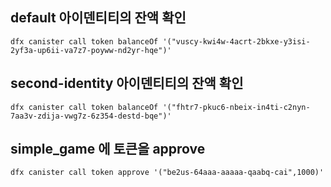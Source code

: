 ## default 아이덴티티의 잔액 확인
```shell
dfx canister call token balanceOf '("vuscy-kwi4w-4acrt-2bkxe-y3isi-2yf3a-up6ii-va7z7-poyww-nd2yr-hqe")'
```


## second-identity 아이덴티티의 잔액 확인
```shell
dfx canister call token balanceOf '("fhtr7-pkuc6-nbeix-in4ti-c2nyn-7aa3v-zdija-vwg7z-6z354-destd-bqe")'
```

## simple_game 에 토큰을 approve

```shell
dfx canister call token approve '("be2us-64aaa-aaaaa-qaabq-cai",1000)'
```
